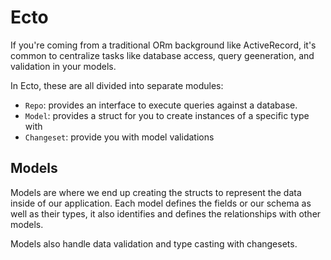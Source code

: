 # Ecto

If you're coming from a traditional ORm background like ActiveRecord, it's common to centralize tasks like database access, query geeneration, and validation in your models.

In Ecto, these are all divided into separate modules:

- `Repo`: provides an interface to execute queries against a database.
- `Model`: provides a struct for you to create instances of a specific type with
- `Changeset`: provide you with model validations

## Models

Models are where we end up creating the structs to represent the data inside of our application. Each model defines the fields or our schema as well as their types, it also identifies and defines the relationships with other models.

Models also handle data validation and type casting with changesets.
